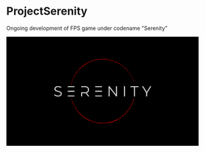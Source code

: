 # ProjectSerenity
 Ongoing development of FPS game under codename "Serenity"

![SerenityPrev](SerenityPreview.PNG)
